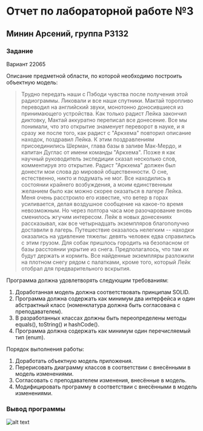 # Отчет по лабораторной работе №3
## Минин Арсений, группа P3132
### Задание
Вариант 22065

Описание предметной области, по которой необходимо построить объектную модель:

> Трудно передать наши с Пэбоди чувства после получения этой радиограммы. Ликовали и все наши спутники. Мактай торопливо переводил на английский звуки, монотонно доносившиеся из принимающего устройства. Как только радист Лейка закончил диктовку, Мактай аккуратно переписал все донесение. Все мы понимали, что это открытие знаменует переворот в науке, и я сразу же после того, как радист с "Аркхема" повторил описание находок, поздравил Лейка. К этим поздравлениям присоединились Шерман, глава базы в заливе Мак-Мердо, и капитан Дуглас от имени команды "Аркхема". Позже я как научный руководитель экспедиции сказал несколько слов, комментируя это открытие. Радист "Аркхема" должен был донести мои слова до мировой общественности. О сне, естественно, никто и подумать не мог. Все находились в состоянии крайнего возбуждения, а моим единственным желанием было как можно скорее оказаться в лагере Лейка. Меня очень расстроило его известие, что ветер в горах усиливается, делая воздушное сообщение на какое-то время невозможным. Но через полтора часа мое разочарование вновь сменилось жгучим интересом. Лейк в новых донесениях рассказывал, как все четырнадцать экземпляров благополучно доставили в лагерь. Путешествие оказалось нелегким -- находки оказались на удивление тяжелы: девять человек едва справились с этим грузом. Для собак пришлось городить на безопасном от базы расстоянии укрытие из снега. Предполагалось, что там их будут держать и кормить. Все найденные экземпляры разложили на плотном снегу рядом с палатками, кроме того, который Лейк отобрал для предварительного вскрытия.

 Программа должна удовлетворять следующим требованиям:

1. Доработанная модель должна соответствовать принципам SOLID.
1. Программа должна содержать как минимум два интерфейса и один абстрактный класс (номенклатура должна быть согласована с преподавателем).
1. В разработанных классах должны быть переопределены методы equals(), toString() и hashCode().
1. Программа должна содержать как минимум один перечисляемый тип (enum).

Порядок выполнения работы:

1. Доработать объектную модель приложения.
1. Перерисовать диаграмму классов в соответствии с внесёнными в модель изменениями.
1. Согласовать с преподавателем изменения, внесённые в модель.
1. Модифицировать программу в соответствии с внесёнными в модель изменениями.

### Вывод программы

![alt text](https://imgur.com/a/NcgNyob)
